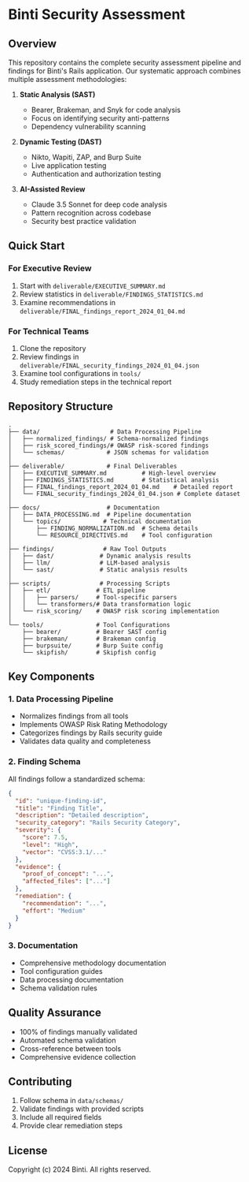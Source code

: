 # Binti Security Assessment

## Overview
This repository contains the complete security assessment pipeline and findings for Binti's Rails application. Our systematic approach combines multiple assessment methodologies:

1. **Static Analysis (SAST)**
   - Bearer, Brakeman, and Snyk for code analysis
   - Focus on identifying security anti-patterns
   - Dependency vulnerability scanning

2. **Dynamic Testing (DAST)**
   - Nikto, Wapiti, ZAP, and Burp Suite
   - Live application testing
   - Authentication and authorization testing

3. **AI-Assisted Review**
   - Claude 3.5 Sonnet for deep code analysis
   - Pattern recognition across codebase
   - Security best practice validation

## Quick Start

### For Executive Review
1. Start with `deliverable/EXECUTIVE_SUMMARY.md`
2. Review statistics in `deliverable/FINDINGS_STATISTICS.md`
3. Examine recommendations in `deliverable/FINAL_findings_report_2024_01_04.md`

### For Technical Teams
1. Clone the repository
2. Review findings in `deliverable/FINAL_security_findings_2024_01_04.json`
3. Examine tool configurations in `tools/`
4. Study remediation steps in the technical report

## Repository Structure

```
.
├── data/                    # Data Processing Pipeline
│   ├── normalized_findings/ # Schema-normalized findings
│   ├── risk_scored_findings/# OWASP risk-scored findings
│   └── schemas/            # JSON schemas for validation
│
├── deliverable/            # Final Deliverables
│   ├── EXECUTIVE_SUMMARY.md          # High-level overview
│   ├── FINDINGS_STATISTICS.md        # Statistical analysis
│   ├── FINAL_findings_report_2024_01_04.md    # Detailed report
│   └── FINAL_security_findings_2024_01_04.json # Complete dataset
│
├── docs/                   # Documentation
│   ├── DATA_PROCESSING.md  # Pipeline documentation
│   └── topics/            # Technical documentation
│       ├── FINDING_NORMALIZATION.md  # Schema details
│       └── RESOURCE_DIRECTIVES.md    # Tool configuration
│
├── findings/              # Raw Tool Outputs
│   ├── dast/             # Dynamic analysis results
│   ├── llm/              # LLM-based analysis
│   └── sast/             # Static analysis results
│
├── scripts/              # Processing Scripts
│   ├── etl/             # ETL pipeline
│   │   ├── parsers/     # Tool-specific parsers
│   │   └── transformers/# Data transformation logic
│   └── risk_scoring/    # OWASP risk scoring implementation
│
└── tools/               # Tool Configurations
    ├── bearer/          # Bearer SAST config
    ├── brakeman/        # Brakeman config
    ├── burpsuite/       # Burp Suite config
    └── skipfish/        # Skipfish config
```

## Key Components

### 1. Data Processing Pipeline
- Normalizes findings from all tools
- Implements OWASP Risk Rating Methodology
- Categorizes findings by Rails security guide
- Validates data quality and completeness

### 2. Finding Schema
All findings follow a standardized schema:
```json
{
  "id": "unique-finding-id",
  "title": "Finding Title",
  "description": "Detailed description",
  "security_category": "Rails Security Category",
  "severity": {
    "score": 7.5,
    "level": "High",
    "vector": "CVSS:3.1/..."
  },
  "evidence": {
    "proof_of_concept": "...",
    "affected_files": ["..."]
  },
  "remediation": {
    "recommendation": "...",
    "effort": "Medium"
  }
}
```

### 3. Documentation
- Comprehensive methodology documentation
- Tool configuration guides
- Data processing documentation
- Schema validation rules

## Quality Assurance
- 100% of findings manually validated
- Automated schema validation
- Cross-reference between tools
- Comprehensive evidence collection

## Contributing
1. Follow schema in `data/schemas/`
2. Validate findings with provided scripts
3. Include all required fields
4. Provide clear remediation steps

## License
Copyright (c) 2024 Binti. All rights reserved.